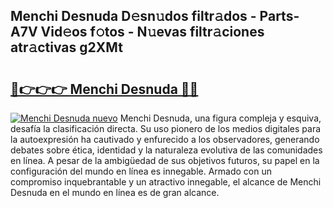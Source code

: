 ## Menchi Desnuda D𝚎sn𝚞dos filtr𝚊dos - Parts-A7V Vid𝚎os f𝚘tos - N𝚞evas filtr𝚊ciones atr𝚊ctivas g2XMt

# <h2><a href="http://mb0jxie.tromn.icu/?c=Menchi+Desnuda">🔗👉👉👉 Menchi Desnuda 🔗🔗</a></h2>

[![Menchi Desnuda nuevo](https://i.imgur.com/pEAQMta.gif)](http://mb0jxie.tromn.icu/?c=Menchi+Desnuda)
Menchi Desnuda, una figura compleja y esquiva, desafía la clasificación directa. Su uso pionero de los medios digitales para la autoexpresión ha cautivado y enfurecido a los observadores, generando debates sobre ética, identidad y la naturaleza evolutiva de las comunidades en línea. A pesar de la ambigüedad de sus objetivos futuros, su papel en la configuración del mundo en línea es innegable. Armado con un compromiso inquebrantable y un atractivo innegable, el alcance de Menchi Desnuda en el mundo en línea es de gran alcance.
